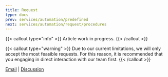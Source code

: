 ```yaml
---
title: Request
type: docs
prev: services/automation/predefined
next: services/automation/request/procedures
---
```


{{< callout type="info" >}}
  Article work in progress.
{{< /callout >}}

{{< callout type="warning" >}}
  Due to our current limitations, we will only accept the most feasible requests. For this reason, it is recommended that you engaging in direct interaction with our team first.
{{< /callout >}}

[Email](mailto:naiive@email.com) | [Discussion](https://github.com/orgs/naiiveprojects/discussions)
